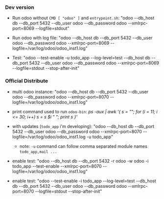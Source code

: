 ### Dev version ###

- Run odoo without `CMD [ "odoo" ]` and `entrypoint.sh`: "odoo --db_host db --db_port 5432 --db_user odoo --db_password odoo --xmlrpc-port=8069 --logfile=stdout"

- Run odoo with log file: "odoo --db_host db --db_port 5432 --db_user odoo --db_password odoo --xmlrpc-port=8069 --logfile=/var/log/odoo/odoo_inst1.log"

- Test: "odoo --test-enable -u todo_app --log-level=test --db_host db --db_port 5432 --db_user odoo --db_password odoo --xmlrpc-port=8069 --logfile=stdout --stop-after-init"

### Official Distribute ###

- multi odoo instance: "odoo --db_host db --db_port 5432 --db_user odoo --db_password odoo --xmlrpc-port=8070 --logfile=/var/log/odoo/odoo_inst1.log"

- print command used to run `odoo-bin`: *ps -aux | awk '{ s = ""; for (i = 11; i <= 30; i++) s = s $i " "; print s }'*

- with updates (`todo_app` i'm developing): "odoo --db_host db --db_port 5432 --db_user odoo --db_password odoo --xmlrpc-port=8070 --logfile=/var/log/odoo/odoo_inst1.log -u todo_app"

  - note: `-u` command can follow comma separated module names
    `todo_app,mail ...`
  
- enable test: "odoo --db_host db --db_port 5432 -r odoo -w odoo -i todo_app --test-enable --xmlrpc-port=8070 --logfile=/var/log/odoo/odoo_inst1.log"
  
- enable test: "odoo --test-enable -i todo_app --log-level=test --db_host db --db_port 5432 --db_user odoo --db_password odoo --xmlrpc-port=8070 --logfile=stdout --stop-after-init"

